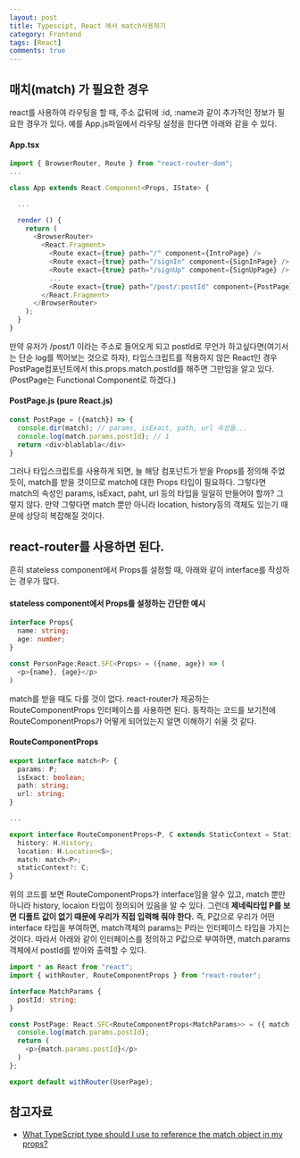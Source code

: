 ```yaml
---
layout: post
title: Typescipt, React 에서 match사용하기
category: Frontend
tags: [React]
comments: true
---
```


## 매치(match) 가 필요한 경우
react를 사용하여 라우팅을 할 때, 주소 값뒤에 :id, :name과 같이 추가적인 정보가 필요한 경우가 있다. 예를 App.js파일에서 라우팅 설정을 한다면 아래와 같을 수 있다.

#### App.tsx
```javascript
import { BrowserRouter, Route } from "react-router-dom";
...

class App extends React.Component<Props, IState> {

  ...

  render () {
    return (
      <BrowserRouter>
        <React.Fragment>
          <Route exact={true} path="/" component={IntroPage} />
          <Route exact={true} path="/signIn" component={SignInPage} />
          <Route exact={true} path="/signUp" component={SignUpPage} />
          ...
          <Route exact={true} path="/post/:postId" component={PostPage} />
        </React.Fragment>
      </BrowserRouter>
    );
  }
}

```

 만약 유저가 /post/1 이라는 주소로 들어오게 되고 postId로 무언가 하고싶다면(여기서는 단순 log를 찍어보는 것으로 하자), 타입스크립트를 적용하지 않은 React인 경우 PostPage컴포넌트에서 this.props.match.postId를 해주면 그만임을 알고 있다. (PostPage는 Functional Component로 하겠다.)

#### PostPage.js (pure React.js)
```javascript
const PostPage = ({match}) => {
  console.dir(match); // params, isExact, path, url 속성들...
  console.log(match.params.postId); // 1
  return <div>blablabla</div>
}
```
그러나 타입스크립트를 사용하게 되면, 늘 해당 컴포넌트가 받을 Props를 정의해 주었듯이, match를 받을 것이므로 match에 대한 Props 타입이 필요하다. 그렇다면 match의 속성인 params, isExact, paht, url 등의 타입을 일일히 만들어야 할까? 그렇지 않다. 만약 그렇다면 match 뿐만 아니라 location, history등의 객체도 있는기 때문에 상당히 복잡해질 것이다.

## react-router를 사용하면 된다.
흔히 stateless component에서 Props를 설정할 때, 아래와 같이 interface를 작성하는 경우가 많다.

#### stateless component에서 Props를 설정하는 간단한 예시
```typescript
interface Props{
  name: string;
  age: number;
}

const PersonPage:React.SFC<Props> = ({name, age}) => (
  <p>{name}, {age}</p>
)
```

match를 받을 때도 다를 것이 없다. react-router가 제공하는 RouteComponentProps 인터페이스를 사용하면 된다. 동작하는 코드를 보기전에 RouteComponentProps가 어떻게 되어있는지 알면 이해하기 쉬울 것 같다.

#### RouteComponentProps
```typescript
export interface match<P> {
  params: P;
  isExact: boolean;
  path: string;
  url: string;
}

...

export interface RouteComponentProps<P, C extends StaticContext = StaticContext, S = H.LocationState> {
  history: H.History;
  location: H.Location<S>;
  match: match<P>;
  staticContext?: C;
}

```

위의 코드를 보면 RouteComponentProps가 interface임을 알수 있고, match 뿐만 아니라 history, locaion 타입이 정의되어 있음을 알 수 있다. 그런데 **제네릭타입 P를 보면 디폴트 값이 없기 때문에 우리가 직접 입력해 줘야 한다.** 즉, P값으로 우리가 어떤 interface 타입을 부여하면, match객체의 params는 P라는 인터페이스 타입을 가지는 것이다. 따라서 아래와 같이 인터페이스를 정의하고 P값으로 부여하면, match.params 객체에서 postId를 받아와 출력할 수 있다.

```typescript
import * as React from "react";
import { withRouter, RouteComponentProps } from "react-router";

interface MatchParams {
  postId: string;
}

const PostPage: React.SFC<RouteComponentProps<MatchParams>> = ({ match }) => {
  console.log(match.params.postId);
  return (
    <p>{match.params.postId}</p>
  )
};

export default withRouter(UserPage);
```

## 참고자료
* [What TypeScript type should I use to reference the match object in my props?
](https://stackoverflow.com/questions/48138111/what-typescript-type-should-i-use-to-reference-the-match-object-in-my-props)